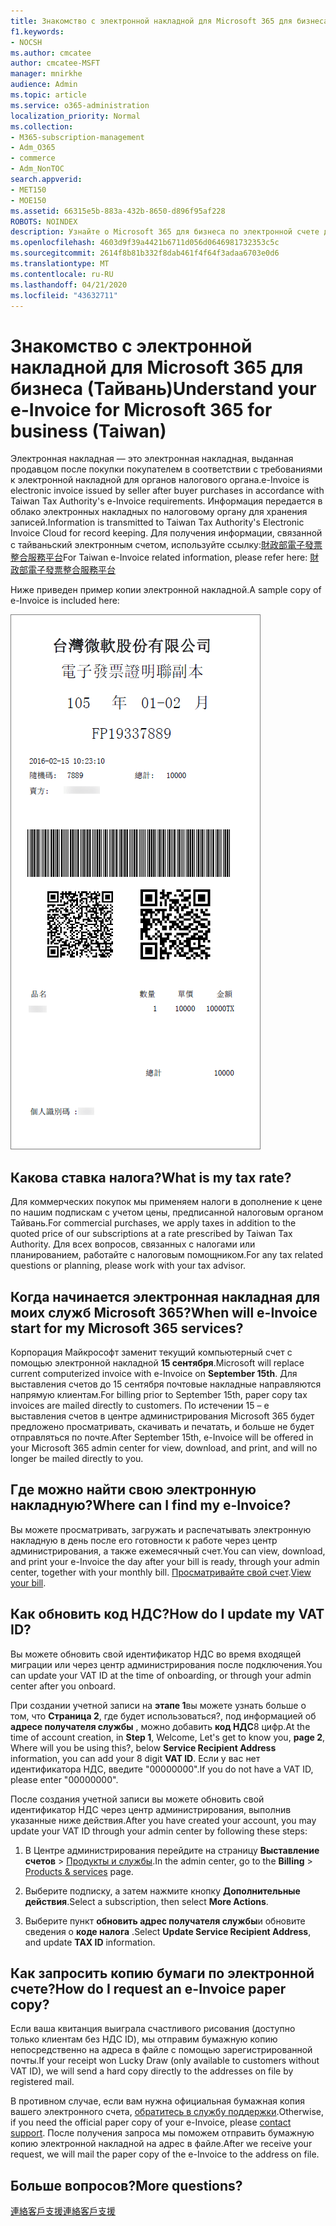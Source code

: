 ```yaml
---
title: Знакомство с электронной накладной для Microsoft 365 для бизнеса (Тайвань)
f1.keywords:
- NOCSH
ms.author: cmcatee
author: cmcatee-MSFT
manager: mnirkhe
audience: Admin
ms.topic: article
ms.service: o365-administration
localization_priority: Normal
ms.collection:
- M365-subscription-management
- Adm_O365
- commerce
- Adm_NonTOC
search.appverid:
- MET150
- MOE150
ms.assetid: 66315e5b-883a-432b-8650-d896f95af228
ROBOTS: NOINDEX
description: Узнайте о Microsoft 365 для бизнеса по электронной счете для Тайваня.
ms.openlocfilehash: 4603d9f39a4421b6711d056d0646981732353c5c
ms.sourcegitcommit: 2614f8b81b332f8dab461f4f64f3adaa6703e0d6
ms.translationtype: MT
ms.contentlocale: ru-RU
ms.lasthandoff: 04/21/2020
ms.locfileid: "43632711"
---
```

# <a name="understand-your-e-invoice-for-microsoft-365-for-business-taiwan"></a><span data-ttu-id="0bafd-103">Знакомство с электронной накладной для Microsoft 365 для бизнеса (Тайвань)</span><span class="sxs-lookup"><span data-stu-id="0bafd-103">Understand your e-Invoice for Microsoft 365 for business (Taiwan)</span></span>

<span data-ttu-id="0bafd-104">Электронная накладная — это электронная накладная, выданная продавцом после покупки покупателем в соответствии с требованиями к электронной накладной для органов налогового органа.</span><span class="sxs-lookup"><span data-stu-id="0bafd-104">e-Invoice is electronic invoice issued by seller after buyer purchases in accordance with Taiwan Tax Authority's e-Invoice requirements.</span></span> <span data-ttu-id="0bafd-105">Информация передается в облако электронных накладных по налоговому органу для хранения записей.</span><span class="sxs-lookup"><span data-stu-id="0bafd-105">Information is transmitted to Taiwan Tax Authority's Electronic Invoice Cloud for record keeping.</span></span> <span data-ttu-id="0bafd-106">Для получения информации, связанной с тайваньский электронным счетом, используйте ссылку:<a href="https://www.einvoice.nat.gov.tw/" target="_blank">財政部電子發票整合服務平台</a></span><span class="sxs-lookup"><span data-stu-id="0bafd-106">For Taiwan e-Invoice related information, please refer here: <a href="https://www.einvoice.nat.gov.tw/" target="_blank">財政部電子發票整合服務平台</a></span></span>
  
<span data-ttu-id="0bafd-107">Ниже приведен пример копии электронной накладной.</span><span class="sxs-lookup"><span data-stu-id="0bafd-107">A sample copy of e-Invoice is included here:</span></span>
  
![Тайваньский e – счет.](../../media/01a275ad-54a9-4b76-ac03-4b288508b161.png)
  
## <a name="what-is-my-tax-rate"></a><span data-ttu-id="0bafd-109">Какова ставка налога?</span><span class="sxs-lookup"><span data-stu-id="0bafd-109">What is my tax rate?</span></span>

<span data-ttu-id="0bafd-110">Для коммерческих покупок мы применяем налоги в дополнение к цене по нашим подпискам с учетом цены, предписанной налоговым органом Тайвань.</span><span class="sxs-lookup"><span data-stu-id="0bafd-110">For commercial purchases, we apply taxes in addition to the quoted price of our subscriptions at a rate prescribed by Taiwan Tax Authority.</span></span> <span data-ttu-id="0bafd-111">Для всех вопросов, связанных с налогами или планированием, работайте с налоговым помощником.</span><span class="sxs-lookup"><span data-stu-id="0bafd-111">For any tax related questions or planning, please work with your tax advisor.</span></span>
  
## <a name="when-will-e-invoice-start-for-my-microsoft-365-services"></a><span data-ttu-id="0bafd-112">Когда начинается электронная накладная для моих служб Microsoft 365?</span><span class="sxs-lookup"><span data-stu-id="0bafd-112">When will e-Invoice start for my Microsoft 365 services?</span></span>

<span data-ttu-id="0bafd-113">Корпорация Майкрософт заменит текущий компьютерный счет с помощью электронной накладной **15 сентября**.</span><span class="sxs-lookup"><span data-stu-id="0bafd-113">Microsoft will replace current computerized invoice with e-Invoice on **September 15th**.</span></span> <span data-ttu-id="0bafd-114">Для выставления счетов до 15 сентября почтовые накладные направляются напрямую клиентам.</span><span class="sxs-lookup"><span data-stu-id="0bafd-114">For billing prior to September 15th, paper copy tax invoices are mailed directly to customers.</span></span> <span data-ttu-id="0bafd-115">По истечении 15 – е выставления счетов в центре администрирования Microsoft 365 будет предложено просматривать, скачивать и печатать, и больше не будет отправляться по почте.</span><span class="sxs-lookup"><span data-stu-id="0bafd-115">After September 15th, e-Invoice will be offered in your Microsoft 365 admin center for view, download, and print, and will no longer be mailed directly to you.</span></span> 
  
## <a name="where-can-i-find-my-e-invoice"></a><span data-ttu-id="0bafd-116">Где можно найти свою электронную накладную?</span><span class="sxs-lookup"><span data-stu-id="0bafd-116">Where can I find my e-Invoice?</span></span>

<span data-ttu-id="0bafd-117">Вы можете просматривать, загружать и распечатывать электронную накладную в день после его готовности к работе через центр администрирования, а также ежемесячный счет.</span><span class="sxs-lookup"><span data-stu-id="0bafd-117">You can view, download, and print your e-Invoice the day after your bill is ready, through your admin center, together with your monthly bill.</span></span> <span data-ttu-id="0bafd-118">[Просматривайте свой счет](view-your-bill-or-invoice.md).</span><span class="sxs-lookup"><span data-stu-id="0bafd-118">[View your bill](view-your-bill-or-invoice.md).</span></span>
  
## <a name="how-do-i-update-my-vat-id"></a><span data-ttu-id="0bafd-119">Как обновить код НДС?</span><span class="sxs-lookup"><span data-stu-id="0bafd-119">How do I update my VAT ID?</span></span>

<span data-ttu-id="0bafd-120">Вы можете обновить свой идентификатор НДС во время входящей миграции или через центр администрирования после подключения.</span><span class="sxs-lookup"><span data-stu-id="0bafd-120">You can update your VAT ID at the time of onboarding, or through your admin center after you onboard.</span></span>
  
<span data-ttu-id="0bafd-121">При создании учетной записи на **этапе 1**вы можете узнать больше о том, что **Страница 2**, где будет использоваться?, под информацией об **адресе получателя службы** , можно добавить **код НДС**8 цифр.</span><span class="sxs-lookup"><span data-stu-id="0bafd-121">At the time of account creation, in **Step 1**, Welcome, Let's get to know you, **page 2**, Where will you be using this?, below **Service Recipient Address** information, you can add your 8 digit **VAT ID**.</span></span> <span data-ttu-id="0bafd-122">Если у вас нет идентификатора НДС, введите "00000000".</span><span class="sxs-lookup"><span data-stu-id="0bafd-122">If you do not have a VAT ID, please enter "00000000".</span></span>
  
<span data-ttu-id="0bafd-123">После создания учетной записи вы можете обновить свой идентификатор НДС через центр администрирования, выполнив указанные ниже действия.</span><span class="sxs-lookup"><span data-stu-id="0bafd-123">After you have created your account, you may update your VAT ID through your admin center by following these steps:</span></span>
  
1. <span data-ttu-id="0bafd-124">В Центре администрирования перейдите на страницу **Выставление счетов** \> <a href="https://go.microsoft.com/fwlink/p/?linkid=842054" target="_blank">Продукты и службы</a>.</span><span class="sxs-lookup"><span data-stu-id="0bafd-124">In the admin center, go to the **Billing** \> <a href="https://go.microsoft.com/fwlink/p/?linkid=842054" target="_blank">Products & services</a> page.</span></span>
    
2. <span data-ttu-id="0bafd-125">Выберите подписку, а затем нажмите кнопку **Дополнительные действия**.</span><span class="sxs-lookup"><span data-stu-id="0bafd-125">Select a subscription, then select **More Actions**.</span></span>
    
3. <span data-ttu-id="0bafd-126">Выберите пункт **обновить адрес получателя службы**и обновите сведения о **коде налога** .</span><span class="sxs-lookup"><span data-stu-id="0bafd-126">Select **Update Service Recipient Address**, and update **TAX ID** information.</span></span> 
    
## <a name="how-do-i-request-an-e-invoice-paper-copy"></a><span data-ttu-id="0bafd-127">Как запросить копию бумаги по электронной счете?</span><span class="sxs-lookup"><span data-stu-id="0bafd-127">How do I request an e-Invoice paper copy?</span></span>

<span data-ttu-id="0bafd-128">Если ваша квитанция выиграла счастливого рисования (доступно только клиентам без НДС ID), мы отправим бумажную копию непосредственно на адреса в файле с помощью зарегистрированной почты.</span><span class="sxs-lookup"><span data-stu-id="0bafd-128">If your receipt won Lucky Draw (only available to customers without VAT ID), we will send a hard copy directly to the addresses on file by registered mail.</span></span>
  
<span data-ttu-id="0bafd-129">В противном случае, если вам нужна официальная бумажная копия вашего электронного счета, [обратитесь в службу поддержки](../../admin/contact-support-for-business-products.md).</span><span class="sxs-lookup"><span data-stu-id="0bafd-129">Otherwise, if you need the official paper copy of your e-Invoice, please [contact support](../../admin/contact-support-for-business-products.md).</span></span> <span data-ttu-id="0bafd-130">После получения запроса мы поможем отправить бумажную копию электронной накладной на адрес в файле.</span><span class="sxs-lookup"><span data-stu-id="0bafd-130">After we receive your request, we will mail the paper copy of the e-Invoice to the address on file.</span></span>
  
## <a name="more-questions"></a><span data-ttu-id="0bafd-131">Больше вопросов?</span><span class="sxs-lookup"><span data-stu-id="0bafd-131">More questions?</span></span>

[<span data-ttu-id="0bafd-132">連絡客戶支援</span><span class="sxs-lookup"><span data-stu-id="0bafd-132">連絡客戶支援</span></span>](../../admin/contact-support-for-business-products.md)